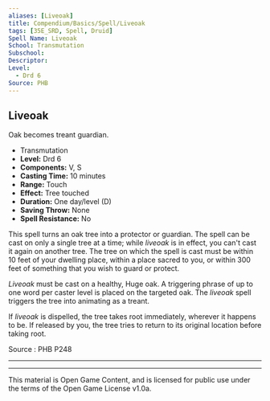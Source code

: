 ```yaml
---
aliases: [Liveoak]
title: Compendium/Basics/Spell/Liveoak
tags: [35E_SRD, Spell, Druid]
Spell Name: Liveoak
School: Transmutation
Subschool: 
Descriptor: 
Level:
  - Drd 6
Source: PHB
---
```



## Liveoak

Oak becomes treant guardian.

*   Transmutation
*   **Level:** Drd 6
*   **Components:** V, S
*   **Casting Time:** 10 minutes
*   **Range:** Touch
*   **Effect:** Tree touched
*   **Duration:** One day/level (D)
*   **Saving Throw:** None
*   **Spell Resistance:** No

<p>This spell turns an oak tree into a protector or guardian. The spell can be cast on only a single tree at a time; while <i>liveoak</i> is in effect, you can't cast it again on another tree. The tree on which the spell is cast must be within 10 feet of your dwelling place, within a place sacred to you, or within 300 feet of something that you wish to guard or protect.</p><p><i>Liveoak</i> must be cast on a healthy, Huge oak. A triggering phrase of up to one word per caster level is placed on the targeted oak. The <i>liveoak</i> spell triggers the tree into animating as a treant.</p><p>If <i>liveoak</i> is dispelled, the tree takes root immediately, wherever it happens to be. If released by you, the tree tries to return to its original location before taking root.</p>

Source : PHB P248

---

---

This material is Open Game Content, and is licensed for public use under
the terms of the Open Game License v1.0a.
